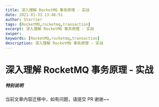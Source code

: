 ```yaml
---
title: 深入理解 RocketMQ 事务原理 - 实战
date: 2021-01-31 13:46:51
author: Starrier
tags: [RocketMQ,rocketmq,transaction]
excerpt: 深入理解 RocketMQ 事务原理 - 实战
swiper:
keywords: [RocketMQ,rocketmq,transaction]
description: 深入理解 RocketMQ 事务原理 - 实战
---
```


# 深入理解 RocketMQ 事务原理 - 实战

##### **特别说明**

当前文章内容迁移中，如有问题，请提交 PR 谢谢~~



